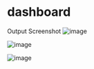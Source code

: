 # dashboard

Output Screenshot
![image](https://github.com/Pratham446/Fitness-Dashboard-UI/assets/161615270/992345fd-7bf0-46a1-9bce-0f45ce9f582d)


![image](https://github.com/Pratham446/Fitness-Dashboard-UI/assets/161615270/33d50a41-d4ed-4568-aae1-19d039f10bb0)



![image](https://github.com/Pratham446/Fitness-Dashboard-UI/assets/161615270/fc2a3c43-d154-4405-9566-209331950beb)


